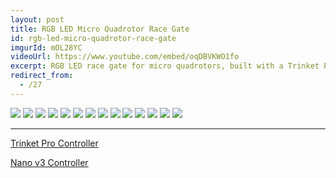 ```yaml
---
layout: post
title: RGB LED Micro Quadrotor Race Gate
id: rgb-led-micro-quadrotor-race-gate
imgurId: mOL28YC
videoUrl: https://www.youtube.com/embed/oqDBVKWO1fo
excerpt: RGB LED race gate for micro quadrotors, built with a Trinket Pro, 60 NeoPixel strip, PEX pipe, and FastLED.
redirect_from:
  - /27
---
```


<div class="row">
  <a href="https://i.imgur.com/mOL28YC" target="_blank"><img src="https://i.imgur.com/mOL28YC.gif" class="col-sm-4 col-xs-12" /></a>
  <a href="https://i.imgur.com/VLQ5fCV" target="_blank"><img src="https://i.imgur.com/VLQ5fCV.gif" class="col-sm-4 col-xs-12" /></a>
  <a href="https://i.imgur.com/WNybN7b.mp4" target="_blank"><img src="https://i.imgur.com/V9kHfCS.gif" class="col-sm-4 col-xs-12" /></a>
  <a href="https://i.imgur.com/M060Hxu.jpg" target="_blank"><img src="https://i.imgur.com/M060Hxu.jpg" class="col-sm-4 col-xs-12" /></a>
  <a href="https://i.imgur.com/HSkjbnz.jpg" target="_blank"><img src="https://i.imgur.com/HSkjbnz.jpg" class="col-sm-4 col-xs-12" /></a>
  <a href="https://i.imgur.com/sMUO99b.jpg" target="_blank"><img src="https://i.imgur.com/sMUO99b.jpg" class="col-sm-4 col-xs-12" /></a>
  <a href="https://i.imgur.com/JWSIr2c.jpg" target="_blank"><img src="https://i.imgur.com/JWSIr2c.jpg" class="col-sm-4 col-xs-12" /></a>
  <a href="https://i.imgur.com/9aP8yPQ.jpg" target="_blank"><img src="https://i.imgur.com/9aP8yPQ.jpg" class="col-sm-4 col-xs-12" /></a>
  <a href="https://i.imgur.com/HToMlpe.jpg" target="_blank"><img src="https://i.imgur.com/HToMlpe.jpg" class="col-sm-4 col-xs-12" /></a>
  <a href="https://i.imgur.com/Fvj1nbg.jpg" target="_blank"><img src="https://i.imgur.com/Fvj1nbg.jpg" class="col-sm-4 col-xs-12" /></a>
  <a href="https://i.imgur.com/VUIQWmk.jpg" target="_blank"><img src="https://i.imgur.com/VUIQWmk.jpg" class="col-sm-4 col-xs-12" /></a>
  <a href="https://i.imgur.com/NHmCcdx.jpg" target="_blank"><img src="https://i.imgur.com/NHmCcdx.jpg" class="col-sm-4 col-xs-12" /></a>
  <a href="https://i.imgur.com/aKOmQde.jpg" target="_blank"><img src="https://i.imgur.com/aKOmQde.jpg" class="col-sm-4 col-xs-12" /></a>
  <a href="https://i.imgur.com/A0Yvsf7.jpg" target="_blank"><img src="https://i.imgur.com/A0Yvsf7.jpg" class="col-sm-4 col-xs-12" /></a>
</div>

------

[Trinket Pro Controller](https://www.evilgeniuslabs.org/trinket-pro-rgb-led-micro-quadrotor-race-gate)

[Nano v3 Controller](https://www.evilgeniuslabs.org/nano-v3-rgb-led-micro-quadrotor-race-gate)
